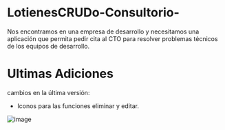 # LotienesCRUDo-Consultorio-

Nos encontramos en una empresa de desarrollo y necesitamos una aplicación que permita pedir cita al CTO para resolver problemas técnicos de los equipos de desarrollo.

# Ultimas Adiciones
cambios en la última versión: </br>
* Iconos para las funciones eliminar y editar.

![image](https://user-images.githubusercontent.com/79488966/160487347-ed40f8bc-85ae-4b2d-a005-f7d76b60b19d.png)

